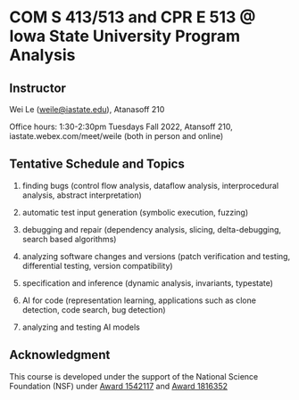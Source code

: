 # COM S 413/513 and CPR E 513 @ Iowa State University Program Analysis #

## Instructor ## 
Wei Le (weile@iastate.edu), Atanasoff 210

Office hours: 1:30-2:30pm Tuesdays Fall 2022, Atansoff 210, iastate.webex.com/meet/weile (both in person and online)

## Tentative Schedule and Topics ##
1. finding bugs (control flow analysis, dataflow analysis, interprocedural analysis, abstract interpretation)

2. automatic test input generation (symbolic execution, fuzzing)

3. debugging and repair (dependency analysis, slicing, delta-debugging, search based algorithms)

4. analyzing software changes and versions (patch verification and testing, differential testing, version compatibility)

5. specification and inference (dynamic analysis, invariants, typestate)

6. AI for code (representation learning, applications such as clone detection, code search, bug detection)

7. analyzing and testing AI models 

## Acknowledgment ##
This course is developed under the support of the National Science Foundation (NSF) under <a href="http://www.nsf.gov/awardsearch/showAward?AWD_ID=1542117">Award 1542117</a> and <a href="https://nsf.gov/awardsearch/showAward?AWD_ID=1816352">Award 1816352</a>
